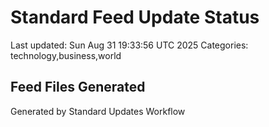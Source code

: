 # Standard Feed Update Status
Last updated: Sun Aug 31 19:33:56 UTC 2025
Categories: technology,business,world

## Feed Files Generated

Generated by Standard Updates Workflow
